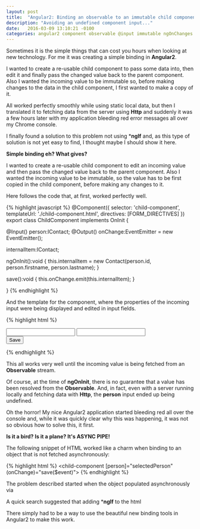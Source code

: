 ```yaml
---
layout: post
title:  "Angular2: Binding an observable to an immutable child component input."
description: "Avoiding an undefined component input..."
date:   2016-03-09 13:10:21 -0100
categories: angular2 component observable @input immutable ngOnChanges
---
```


Sometimes it is the simple things that can cost you hours when looking at new technology. For me it was creating a simple
binding in **Angular2**.

I wanted to create a re-usable child component to pass some data into, then edit it and finally pass the changed value back to the 
parent component. Also I wanted the incoming value to be immutable so, before making changes to the data in the child
component, I first wanted to make a copy of it.

All worked perfectly smoothly while using static local data, but then I translated it to fetching data from the server
using **Http** and suddenly it was a few hours later with my application bleeding red error messages all over my
Chrome console.

I finally found a solution to this problem not using ***ngIf** and, as this type of solution is not yet easy to find, I 
thought maybe I should show it here. 

**Simple binding eh? What gives?** 

I wanted to create a re-usable child component to edit an incoming value and then pass the changed value back to the 
parent component. Also I wanted the incoming value to be immutable, so the value has to be first copied in the child 
component, before making any changes to it.

Here follows the code that, at first, worked perfectly well.

{% highlight javascript %}
@Component({
  selector: 'child-component',
  templateUrl: './child-component.html',
  directives: [FORM_DIRECTIVES]
})
export class ChildComponent implements OnInit {

  @Input() person:IContact;
  @Output() onChange:EventEmitter<IContact> = new EventEmitter();

  internalItem:IContact;

  ngOnInit():void {
      this.internalItem = new Contact(person.id, person.firstname, person.lastname);
  }

  save():void {
    this.onChange.emit(this.internalItem);
  }

}
{% endhighlight %}

And the template for the component, where the properties of the incoming input were being displayed and edited in
input fields.

{% highlight html %}
<form (submit)="save()">
  <div>
      <input id="firstName" [(ngModel)]="internalItem.firstname">
      <input id="lastName" [(ngModel)]="internalItem.lastname">
  </div>
  <button type="submit">Save</button>
</form>
{% endhighlight %}

This all works very well until the incoming value is being fetched from an **Observable** stream.

Of course, at the time of **ngOnInit**, there is no guarantee that a value has been resolved from the **Observable**. And,
in fact, even with a server running locally and fetching data with **Http**, the **person** input ended up being
undefined.

Oh the horror! My nice Angular2 application started bleeding red all over the console and, while it was quickly clear why
this was happening, it was not so obvious how to solve this, it first.

**Is it a bird? Is it a plane? It's ASYNC PIPE!**

The following snippet of HTML worked like a charm when binding to an object that is not fetched asynchronously:

{% highlight html %}
<child-component [person]="selectedPerson" (onChange)="save($event)"></child-component>
{% endhighlight %}

The problem described started when the object populated asynchronously via 

A quick search suggested that adding ***ngIf** to the html 

There simply had to be a way to use the beautiful new binding tools in Angular2 to make this work. 







